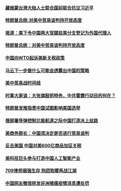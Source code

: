 #### [藏维蒙台港大陆人士联合国前联合抗议习近平](../pages/zyyyoeqqvi/4577312.md) 

#### [特朗普总统:对美中贸易谈判持开放态度](../pages/zyyyoeqqvi/4577303.md) 

#### [报道：美下令中国两大官媒驻美分支登记为外国代理人](../pages/zyyyoeqqvi/4577151.md) 

#### [特朗普总统：对美中贸易谈判持开放态度](../pages/zyyyoeqqvi/4576916.md) 

#### [中国向WTO起诉美新关税政策](../pages/zyyyoeqqvi/4576818.md) 

#### [马云下一步做什么可能会透露出中国的策略](../pages/zyyyoeqqvi/4576807.md) 

#### [美中贸易战时间线](../pages/zyyyoeqqvi/4576723.md) 

#### [时事大家谈：大张旗鼓抓特务，中共雷霆行动目的何在？](../pages/zyyyoeqqvi/4576678.md) 

#### [特朗普发推指责中国试图影响美国选举](../pages/zyyyoeqqvi/4576592.md) 

#### [俄部署导弹控制北极航道之际中国打造冰上丝路](../pages/zyyyoeqqvi/4576534.md) 

#### [美商务部长：中国须决定是否进行贸易谈判](../pages/zyyyoeqqvi/4576486.md) 

#### [反击美国  中国对美600亿商品加征关税](../pages/zyyyoeqqvi/4576450.md) 

#### [美科技巨头参与打造中国人工智能产业](../pages/zyyyoeqqvi/4576425.md) 

#### [709律师倔强生存 抱团取暖再战江湖](../pages/zyyyoeqqvi/4576410.md) 

#### [中国网友微信转发非洲猪瘟疫情消息遭处罚](../pages/zyyyoeqqvi/4576345.md) 

